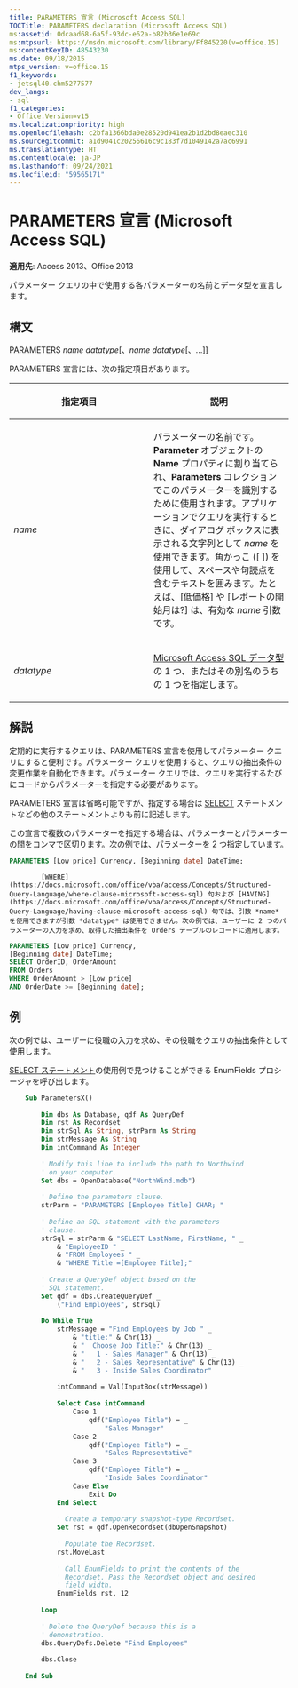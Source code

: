 ```yaml
---
title: PARAMETERS 宣言 (Microsoft Access SQL)
TOCTitle: PARAMETERS declaration (Microsoft Access SQL)
ms:assetid: 0dcaad68-6a5f-93dc-e62a-b82b36e1e69c
ms:mtpsurl: https://msdn.microsoft.com/library/Ff845220(v=office.15)
ms:contentKeyID: 48543230
ms.date: 09/18/2015
mtps_version: v=office.15
f1_keywords:
- jetsql40.chm5277577
dev_langs:
- sql
f1_categories:
- Office.Version=v15
ms.localizationpriority: high
ms.openlocfilehash: c2bfa1366bda0e28520d941ea2b1d2bd8eaec310
ms.sourcegitcommit: a1d9041c20256616c9c183f7d1049142a7ac6991
ms.translationtype: HT
ms.contentlocale: ja-JP
ms.lasthandoff: 09/24/2021
ms.locfileid: "59565171"
---
```

# <a name="parameters-declaration-microsoft-access-sql"></a>PARAMETERS 宣言 (Microsoft Access SQL)


**適用先**: Access 2013、Office 2013

パラメーター クエリの中で使用する各パラメーターの名前とデータ型を宣言します。

## <a name="syntax"></a>構文

PARAMETERS *name datatype*\[、*name datatype*\[、...\]\]

PARAMETERS 宣言には、次の指定項目があります。

<table>
<colgroup>
<col style="width: 50%" />
<col style="width: 50%" />
</colgroup>
<thead>
<tr class="header">
<th><p>指定項目</p></th>
<th><p>説明</p></th>
</tr>
</thead>
<tbody>
<tr class="odd">
<td><p><em>name</em></p></td>
<td><p>パラメーターの名前です。<strong>Parameter</strong> オブジェクトの <strong>Name</strong> プロパティに割り当てられ、<strong>Parameters</strong> コレクションでこのパラメーターを識別するために使用されます。アプリケーションでクエリを実行するときに、ダイアログ ボックスに表示される文字列として <em>name</em> を使用できます。角かっこ ([ ]) を使用して、スペースや句読点を含むテキストを囲みます。たとえば、[低価格] や [レポートの開始月は?] は、有効な <em>name</em> 引数です。</p></td>
</tr>
<tr class="even">
<td><p><em>datatype</em></p></td>
<td><p>
            <a href="sql-data-types.md">Microsoft Access SQL データ型</a>の 1 つ、またはその別名のうちの 1 つを指定します。</p></td>
</tr>
</tbody>
</table>


## <a name="remarks"></a>解説

定期的に実行するクエリは、PARAMETERS 宣言を使用してパラメーター クエリにすると便利です。パラメーター クエリを使用すると、クエリの抽出条件の変更作業を自動化できます。パラメーター クエリでは、クエリを実行するたびにコードからパラメーターを指定する必要があります。

PARAMETERS 宣言は省略可能ですが、指定する場合は [SELECT](select-statement-microsoft-access-sql.md) ステートメントなどの他のステートメントよりも前に記述します。

この宣言で複数のパラメーターを指定する場合は、パラメーターとパラメーターの間をコンマで区切ります。次の例では、パラメーターを 2 つ指定しています。

```sql
PARAMETERS [Low price] Currency, [Beginning date] DateTime;
```


            [WHERE](https://docs.microsoft.com/office/vba/access/Concepts/Structured-Query-Language/where-clause-microsoft-access-sql) 句および [HAVING](https://docs.microsoft.com/office/vba/access/Concepts/Structured-Query-Language/having-clause-microsoft-access-sql) 句では、引数 *name* を使用できますが引数 *datatype* は使用できません。次の例では、ユーザーに 2 つのパラメーターの入力を求め、取得した抽出条件を Orders テーブルのレコードに適用します。

```sql
PARAMETERS [Low price] Currency, 
[Beginning date] DateTime; 
SELECT OrderID, OrderAmount
FROM Orders 
WHERE OrderAmount > [Low price] 
AND OrderDate >= [Beginning date];
```

## <a name="example"></a>例

次の例では、ユーザーに役職の入力を求め、その役職をクエリの抽出条件として使用します。

[SELECT ステートメント](select-statement-microsoft-access-sql.md)の使用例で見つけることができる EnumFields プロシージャを呼び出します。

```vb
    Sub ParametersX() 
     
        Dim dbs As Database, qdf As QueryDef 
        Dim rst As Recordset 
        Dim strSql As String, strParm As String 
        Dim strMessage As String 
        Dim intCommand As Integer 
         
        ' Modify this line to include the path to Northwind 
        ' on your computer. 
        Set dbs = OpenDatabase("NorthWind.mdb") 
         
        ' Define the parameters clause. 
        strParm = "PARAMETERS [Employee Title] CHAR; " 
     
        ' Define an SQL statement with the parameters 
        ' clause. 
        strSql = strParm & "SELECT LastName, FirstName, " _ 
            & "EmployeeID " _ 
            & "FROM Employees " _ 
            & "WHERE Title =[Employee Title];" 
         
        ' Create a QueryDef object based on the  
        ' SQL statement. 
        Set qdf = dbs.CreateQueryDef _ 
            ("Find Employees", strSql) 
         
        Do While True 
            strMessage = "Find Employees by Job " _ 
                & "title:" & Chr(13) _ 
                & "  Choose Job Title:" & Chr(13) _ 
                & "   1 - Sales Manager" & Chr(13) _ 
                & "   2 - Sales Representative" & Chr(13) _ 
                & "   3 - Inside Sales Coordinator" 
             
            intCommand = Val(InputBox(strMessage)) 
             
            Select Case intCommand 
                Case 1 
                    qdf("Employee Title") = _ 
                        "Sales Manager" 
                Case 2 
                    qdf("Employee Title") = _ 
                        "Sales Representative" 
                Case 3 
                    qdf("Employee Title") = _ 
                        "Inside Sales Coordinator" 
                Case Else 
                    Exit Do 
            End Select 
             
            ' Create a temporary snapshot-type Recordset. 
            Set rst = qdf.OpenRecordset(dbOpenSnapshot) 
     
            ' Populate the Recordset. 
            rst.MoveLast 
                 
            ' Call EnumFields to print the contents of the  
            ' Recordset. Pass the Recordset object and desired 
            ' field width. 
            EnumFields rst, 12 
     
        Loop 
         
        ' Delete the QueryDef because this is a 
        ' demonstration. 
        dbs.QueryDefs.Delete "Find Employees" 
         
        dbs.Close 
     
    End Sub
```
